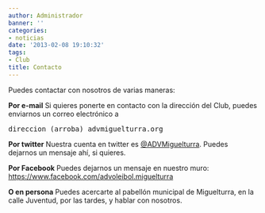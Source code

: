 ```yaml
---
author: Administrador
banner: ''
categories:
- noticias
date: '2013-02-08 19:10:32'
tags:
- Club
title: Contacto
---
```


Puedes contactar con nosotros de varias maneras:

<strong>Por e-mail</strong>
Si quieres ponerte en contacto con la dirección del Club, puedes enviarnos un correo electrónico a <pre>direccion&nbsp;(arroba)&nbsp;advmiguelturra.org</pre>

<strong>Por twitter</strong>
Nuestra cuenta en twitter es <a href="http://twitter.com/advmiguelturra">@ADVMiguelturra</a>. Puedes dejarnos un mensaje ahí, si quieres.

<strong>Por Facebook</strong>
Puedes dejarnos un mensaje en nuestro muro: <a href="https://www.facebook.com/advoleibol.miguelturra">https://www.facebook.com/advoleibol.miguelturra</a>

<strong>O en persona</strong>
Puedes acercarte al pabellón municipal de Miguelturra, en la calle Juventud, por las tardes, y hablar con nosotros.

